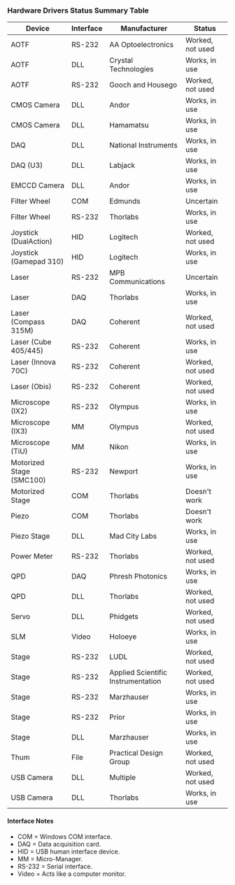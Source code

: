 
### Hardware Drivers Status Summary Table ###

| Device | Interface | Manufacturer | Status |
| ------ | --------- | ------------ | ------ |
| AOTF | RS-232 | AA Optoelectronics | Worked, not used |
| AOTF | DLL | Crystal Technologies | Works, in use |
| AOTF | RS-232 | Gooch and Housego | Worked, not used |
| CMOS Camera | DLL | Andor | Works, in use |
| CMOS Camera | DLL | Hamamatsu | Works, in use |
| DAQ | DLL | National Instruments | Works, in use |
| DAQ (U3) | DLL | Labjack | Works, in use |
| EMCCD Camera | DLL | Andor | Works, in use |
| Filter Wheel | COM  | Edmunds | Uncertain |
| Filter Wheel | RS-232 | Thorlabs | Works, in use |
| Joystick (DualAction) | HID | Logitech | Worked, not used |
| Joystick (Gamepad 310) | HID | Logitech | Works, in use |
| Laser | RS-232 | MPB Communications | Uncertain |
| Laser | DAQ | Thorlabs | Works, in use |
| Laser (Compass 315M) | DAQ | Coherent | Worked, not used |
| Laser (Cube 405/445) | RS-232 | Coherent | Works, in use |
| Laser (Innova 70C) | RS-232 | Coherent | Worked, not used |
| Laser (Obis) | RS-232 | Coherent | Worked, not used |
| Microscope (IX2) | RS-232 | Olympus | Works, in use |
| Microscope (IX3) | MM | Olympus | Worked, not used |
| Microscope (TiU) | MM | Nikon | Works, in use |
| Motorized Stage (SMC100) | RS-232 | Newport | Works, in use |
| Motorized Stage | COM | Thorlabs | Doesn't work |
| Piezo | COM | Thorlabs | Doesn't work |
| Piezo Stage | DLL | Mad City Labs | Works, in use |
| Power Meter | RS-232 | Thorlabs | Worked, not used |
| QPD | DAQ | Phresh Photonics | Works, in use |
| QPD | DLL | Thorlabs | Worked, not used |
| Servo | DLL | Phidgets | Worked, not used |
| SLM | Video | Holoeye | Works, in use |
| Stage | RS-232 | LUDL | Worked, not used |
| Stage | RS-232 | Applied Scientific Instrumentation | Worked, not used |
| Stage | RS-232 | Marzhauser | Works, in use |
| Stage | RS-232 | Prior | Works, in use |
| Stage | DLL | Marzhauser | Works, in use |
| Thum  | File | Practical Design Group | Worked, not used |
| USB Camera | DLL | Multiple | Worked, not used |
| USB Camera | DLL | Thorlabs | Works, in use |

#### Interface Notes ####

* COM = Windows COM interface.
* DAQ = Data acquisition card.
* HID = USB human interface device.
* MM = Micro-Manager.
* RS-232 = Serial interface.
* Video = Acts like a computer monitor.

